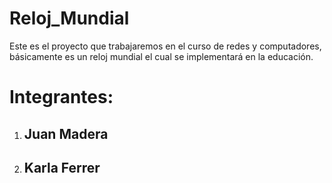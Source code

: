 # Reloj_Mundial
Este es el proyecto que trabajaremos en el curso de redes y computadores, básicamente es un reloj mundial el cual se implementará en la educación. 
# Integrantes:
1. ## **Juan Madera**
2. ## **Karla Ferrer**
